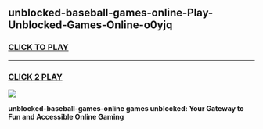 
## unblocked-baseball-games-online-Play-Unblocked-Games-Online-o0yjq
<h3>
<a href="https://premium76.site?title=unblocked-baseball-games-online&ref=24A">CLICK TO PLAY</a></h3>
<hr>

<h3>
<a href="https://premium76.site?title=unblocked-baseball-games-online&ref=24A">CLICK 2 PLAY</a>
  
</h3>

<a href="https://premium76.site?title=unblocked-baseball-games-online&ref=24A"><img src="https://clearcache.store/games.png"></a>


**unblocked-baseball-games-online games unblocked: Your Gateway to Fun and Accessible Online Gaming**
